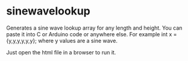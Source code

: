 # sinewavelookup
Generates a sine wave lookup array for any length and height. You can paste it into C or Arduino code or anywhere else.
For example int x = {y,y,y,y,y,y}; where y values are a sine wave.


Just open the html file in a browser to run it.

